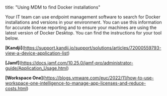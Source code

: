 title: "Using MDM to find Docker installations"

Your IT team can use endpoint management software to search for Docker installations and versions in your environment. You can use this information for accurate license reporting and to ensure your machines are using the latest version of Docker Desktop. You can find the instructions for your tool below. 

**[Kandji]**(https://support.kandji.io/support/solutions/articles/72000559793-view-a-device-application-list)

**[Jamf]**(https://docs.jamf.com/10.25.0/jamf-pro/administrator-guide/Application_Usage.html)

**[Workspace One]**(https://blogs.vmware.com/euc/2022/11/how-to-use-workspace-one-intelligence-to-manage-app-licenses-and-reduce-costs.html)
